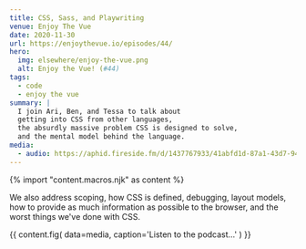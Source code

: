 ```yaml
---
title: CSS, Sass, and Playwriting
venue: Enjoy The Vue
date: 2020-11-30
url: https://enjoythevue.io/episodes/44/
hero:
  img: elsewhere/enjoy-the-vue.png
  alt: Enjoy the Vue! (#44)
tags:
  - code
  - enjoy the vue
summary: |
  I join Ari, Ben, and Tessa to talk about
  getting into CSS from other languages,
  the absurdly massive problem CSS is designed to solve,
  and the mental model behind the language.
media:
  - audio: https://aphid.fireside.fm/d/1437767933/41abfd1d-87a1-43d7-94d9-7fda3a5120e1/5cb7f3eb-086b-41fa-9940-5688a81b64f9.mp3
---
```


{% import "content.macros.njk" as content %}

We also address scoping, how CSS is defined, debugging, layout models,
how to provide as much information as possible to the browser,
and the worst things we've done with CSS.

{{ content.fig(
  data=media,
  caption='Listen to the podcast…'
) }}
